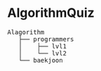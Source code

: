 # AlgorithmQuiz

<pre>
Alagorithm
   ├── programmers
   │    ├── lvl1
   │    └── lvl2
   └── baekjoon
</pre>